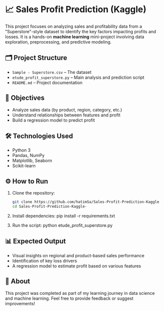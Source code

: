 # 📈 Sales Profit Prediction (Kaggle)

This project focuses on analyzing sales and profitability data from a "Superstore"-style dataset to identify the key factors impacting profits and losses. It is a hands-on **machine learning** mini-project involving data exploration, preprocessing, and predictive modeling.

## 🗂️ Project Structure

- `Sample - Superstore.csv` – The dataset
- `etude_profit_superstore.py` – Main analysis and prediction script
- `README.md` – Project documentation

## 🧠 Objectives

- Analyze sales data (by product, region, category, etc.)
- Understand relationships between features and profit
- Build a regression model to predict profit

## 🛠️ Technologies Used

- Python 3
- Pandas, NumPy
- Matplotlib, Seaborn
- Scikit-learn

## ⚙️ How to Run

1. Clone the repository:
   ```bash
   git clone https://github.com/hatimSa/Sales-Profit-Prediction-Kaggle-.git
   cd Sales-Profit-Prediction-Kaggle-
   
2. Install dependencies:
   pip install -r requirements.txt

3. Run the script:
   python etude_profit_superstore.py

## 📊 Expected Output

- Visual insights on regional and product-based sales performance
- Identification of key loss drivers
- A regression model to estimate profit based on various features

## 📌 About

   This project was completed as part of my learning journey in data science and machine learning.
   Feel free to provide feedback or suggest improvements!
